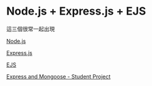 # Node.js + Express.js + EJS

這三個很常一起出現

[Node.js](Node%20js%20+%20%204d947/Node%20js%2035efe.md)

[Express.js](Node%20js%20+%20%204d947/Express%20js%20ef265.md)

[EJS ](Node%20js%20+%20%204d947/EJS%2052e79.md)

[Express and Mongoose - Student Project](Node%20js%20+%20%204d947/Express%20an%20c2c53.md)